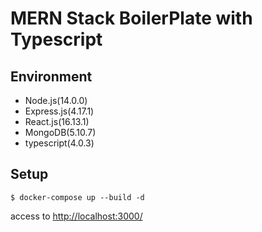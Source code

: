 # MERN Stack BoilerPlate with Typescript

## Environment

- Node.js(14.0.0)
- Express.js(4.17.1)
- React.js(16.13.1)
- MongoDB(5.10.7)
- typescript(4.0.3)

## Setup

```
$ docker-compose up --build -d
```

access to [http://localhost:3000/](http://localhost:3000/)
